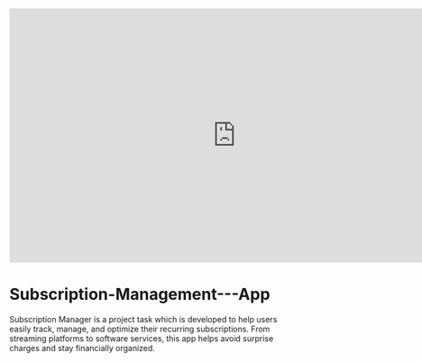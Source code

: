 <iframe style="border: 1px solid rgba(0, 0, 0, 0.1);" width="800" height="450" src="https://embed.figma.com/proto/EWbthtZEebMmQPCAx8Jj0E/Subscription-Management---App?node-id=63-99&scaling=min-zoom&content-scaling=fixed&page-id=0%3A1&starting-point-node-id=63%3A99&embed-host=share" allowfullscreen></iframe>

# Subscription-Management---App
Subscription Manager is a project task which is developed to help users easily track, manage, and optimize their recurring subscriptions. From streaming platforms to software services, this app helps avoid surprise charges and stay financially organized.
